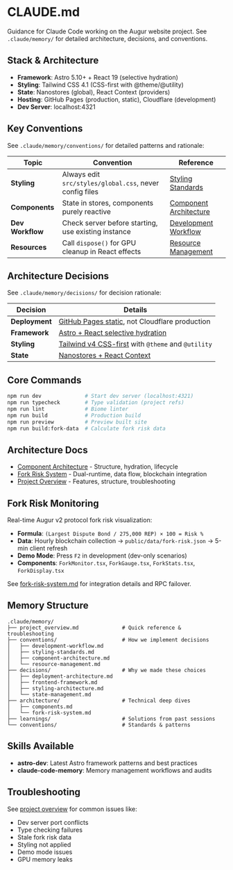 # CLAUDE.md

Guidance for Claude Code working on the Augur website project. See `.claude/memory/` for detailed architecture, decisions, and conventions.

## Stack & Architecture
- **Framework**: Astro 5.10+ + React 19 (selective hydration)
- **Styling**: Tailwind CSS 4.1 (CSS-first with @theme/@utility)
- **State**: Nanostores (global), React Context (providers)
- **Hosting**: GitHub Pages (production, static), Cloudflare (development)
- **Dev Server**: localhost:4321

## Key Conventions
See `.claude/memory/conventions/` for detailed patterns and rationale:

| Topic | Convention | Reference |
|-------|-----------|-----------|
| **Styling** | Always edit `src/styles/global.css`, never config files | [Styling Standards](`./.claude/memory/conventions/styling-standards.md`) |
| **Components** | State in stores, components purely reactive | [Component Architecture](`./.claude/memory/conventions/component-architecture.md`) |
| **Dev Workflow** | Check server before starting, use existing instance | [Development Workflow](`./.claude/memory/conventions/development-workflow.md`) |
| **Resources** | Call `dispose()` for GPU cleanup in React effects | [Resource Management](`./.claude/memory/conventions/resource-management.md`) |

## Architecture Decisions
See `.claude/memory/decisions/` for decision rationale:

| Decision | Details |
|----------|---------|
| **Deployment** | [GitHub Pages static](`./.claude/memory/decisions/deployment-architecture.md`), not Cloudflare production |
| **Framework** | [Astro + React selective hydration](`./.claude/memory/decisions/frontend-framework.md`) |
| **Styling** | [Tailwind v4 CSS-first](`./.claude/memory/decisions/styling-architecture.md`) with `@theme` and `@utility` |
| **State** | [Nanostores + React Context](`./.claude/memory/decisions/state-management.md`) |

## Core Commands
```bash
npm run dev              # Start dev server (localhost:4321)
npm run typecheck        # Type validation (project refs)
npm run lint             # Biome linter
npm run build            # Production build
npm run preview          # Preview built site
npm run build:fork-data  # Calculate fork risk data
```

## Architecture Docs
- [Component Architecture](`./.claude/memory/architecture/components.md`) - Structure, hydration, lifecycle
- [Fork Risk System](`./.claude/memory/architecture/fork-risk-system.md`) - Dual-runtime, data flow, blockchain integration
- [Project Overview](`./.claude/memory/project_overview.md`) - Features, structure, troubleshooting

## Fork Risk Monitoring
Real-time Augur v2 protocol fork risk visualization:
- **Formula**: `(Largest Dispute Bond / 275,000 REP) × 100 = Risk %`
- **Data**: Hourly blockchain collection → `public/data/fork-risk.json` → 5-min client refresh
- **Demo Mode**: Press `F2` in development (dev-only scenarios)
- **Components**: `ForkMonitor.tsx`, `ForkGauge.tsx`, `ForkStats.tsx`, `ForkDisplay.tsx`

See [fork-risk-system.md](`./.claude/memory/architecture/fork-risk-system.md`) for integration details and RPC failover.

## Memory Structure
```
.claude/memory/
├── project_overview.md              # Quick reference & troubleshooting
├── conventions/                     # How we implement decisions
│   ├── development-workflow.md
│   ├── styling-standards.md
│   ├── component-architecture.md
│   └── resource-management.md
├── decisions/                       # Why we made these choices
│   ├── deployment-architecture.md
│   ├── frontend-framework.md
│   ├── styling-architecture.md
│   └── state-management.md
├── architecture/                    # Technical deep dives
│   ├── components.md
│   └── fork-risk-system.md
├── learnings/                       # Solutions from past sessions
└── conventions/                     # Standards & patterns
```

## Skills Available
- **astro-dev**: Latest Astro framework patterns and best practices
- **claude-code-memory**: Memory management workflows and audits

## Troubleshooting
See [project overview](`./.claude/memory/project_overview.md`) for common issues like:
- Dev server port conflicts
- Type checking failures
- Stale fork risk data
- Styling not applied
- Demo mode issues
- GPU memory leaks
